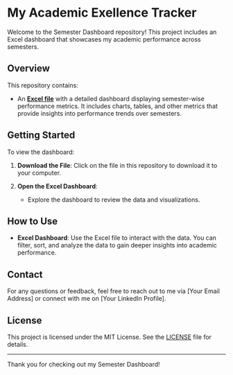 # My Academic Exellence Tracker

Welcome to the Semester Dashboard repository! This project includes an Excel dashboard that showcases my academic performance across semesters.

## Overview

This repository contains:
- An **[Excel file](https://github.com/suf1an-ss/My-Academic-Excellence-Tracker/blob/main/Marks%20Analysis.xlsx)** with a detailed dashboard displaying semester-wise performance metrics. It includes charts, tables, and other metrics that provide insights into performance trends over semesters.

## Getting Started

To view the dashboard:

1. **Download the File**: Click on the file in this repository to download it to your computer.

2. **Open the Excel Dashboard**:
   - Explore the dashboard to review the data and visualizations.

## How to Use

- **Excel Dashboard**: Use the Excel file to interact with the data. You can filter, sort, and analyze the data to gain deeper insights into academic performance.

## Contact

For any questions or feedback, feel free to reach out to me via [Your Email Address] or connect with me on [Your LinkedIn Profile].

## License

This project is licensed under the MIT License. See the [LICENSE](LICENSE) file for details.

---

Thank you for checking out my Semester Dashboard!
